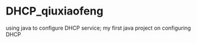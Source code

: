 # DHCP_qiuxiaofeng
using java to configure DHCP service;
my first java project on configuring DHCP 
